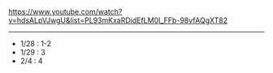 https://www.youtube.com/watch?v=hdsALpVJwgU&list=PL93mKxaRDidEfLM0I_FFb-98vfAQgXT82

---

- 1/28 : 1-2
- 1/29 : 3
- 2/4 : 4
